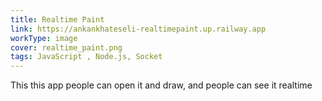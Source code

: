 ```yaml
---
title: Realtime Paint
link: https://ankankhateseli-realtimepaint.up.railway.app
workType: image
cover: realtime_paint.png
tags: JavaScript , Node.js, Socket
---
```


This this app people can open it and draw, and people can see it realtime
